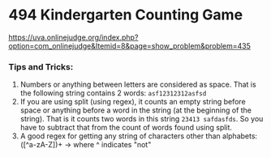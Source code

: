 # 494	Kindergarten Counting Game

https://uva.onlinejudge.org/index.php?option=com_onlinejudge&Itemid=8&page=show_problem&problem=435

### Tips and Tricks:
1. Numbers or anything between letters are considered as space. That is the following string contains 2 words: `asf12312312asfsd`
2. If you are using split (using regex), it counts an empty string before space or anything before a word in the string (at the beginning of the string). That is it counts two words in this string `23413 safdasfds`.
So you have to subtract that from the count of words found using split.
3. A good regex for getting any string of characters other than alphabets: ([^a-zA-Z])+ -> where ^ indicates "not"